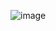 ![image](https://user-images.githubusercontent.com/99766307/167251794-94ffa301-bb56-4e05-bccd-f63b712392ba.png)

